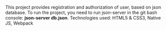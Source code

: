 This project provides registration and authorization of user, based on json database. To run the project, you need to run json-server in the git bash console: **json-server db.json**. 
Technologies used: HTML5 & CSS3, Native JS, Webpack 
